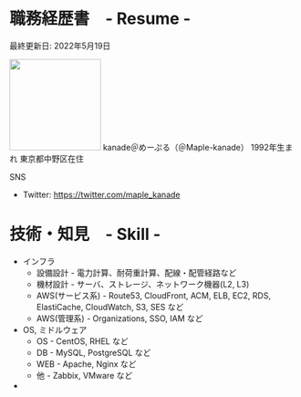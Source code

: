 # 職務経歴書　- Resume -
最終更新日: 2022年5月19日

<img src="" alt="" title="" width="160" height="160">
kanade＠めーぷる（＠Maple-kanade）
1992年生まれ 東京都中野区在住

SNS
- Twitter: https://twitter.com/maple_kanade

# 技術・知見　- Skill -
- インフラ
  + 設備設計 - 電力計算、耐荷重計算、配線・配管経路など
  + 機材設計 - サーバ、ストレージ、ネットワーク機器(L2, L3)
  + AWS(サービス系) - Route53, CloudFront, ACM, ELB, EC2, RDS, ElastiCache, CloudWatch, S3, SES など
  + AWS(管理系) - Organizations, SSO, IAM など
- OS, ミドルウェア
  + OS - CentOS, RHEL など
  + DB - MySQL, PostgreSQL など
  + WEB - Apache, Nginx など
  + 他 - Zabbix, VMware など
- 





